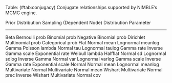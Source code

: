 Table: (#tab:conjugacy) Conjugate relationships supported by NIMBLE’s MCMC engine.

  Prior Distribution  Sampling (Dependent Node) Distribution  Parameter
  ------------------  --------------------------------------  -----------
  Beta                Bernoulli                               prob
	              Binomial                                prob
                      Negative Binomial                       prob
  Dirichlet           Multinomial                             prob
                      Categorical                             prob
  Flat                Normal                                  mean
                      Lognormal                               meanlog
  Gamma               Poisson                                 lambda
                      Normal                                  tau
                      Lognormal                               taulog
                      Gamma                                   rate
                      Inverse Gamma                           scale
                      Exponential                             rate
                      Weibull                                 lambda
  Halfflat            Normal                                  sd
                      Lognormal                               sdlog
  Inverse Gamma       Normal                                  var
                      Lognormal                               varlog
                      Gamma                                   scale
                      Inverse Gamma                           rate
                      Exponential                             scale
  Normal              Normal                                  mean
                      Lognormal                               meanlog
  Multivariate Normal Multivariate Normal                     mean 
  Wishart             Multivariate Normal                     prec
  Inverse Wishart     Multivariate Normal                     cov




